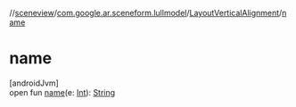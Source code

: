 //[sceneview](../../../index.md)/[com.google.ar.sceneform.lullmodel](../index.md)/[LayoutVerticalAlignment](index.md)/[name](name.md)

# name

[androidJvm]\
open fun [name](name.md)(e: [Int](https://kotlinlang.org/api/latest/jvm/stdlib/kotlin/-int/index.html)): [String](https://developer.android.com/reference/kotlin/java/lang/String.html)
